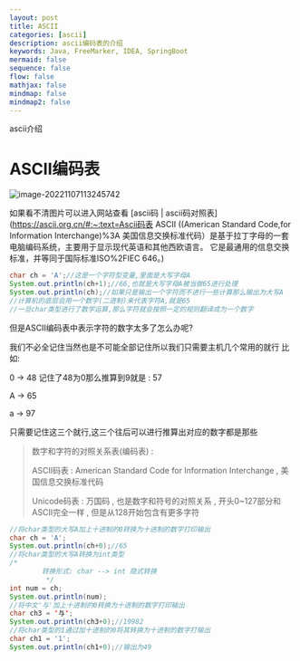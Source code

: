 ```yaml
---
layout: post
title: ASCII
categories: [ascii]
description: ascii编码表的介绍
keywords: Java, FreeMarker, IDEA, SpringBoot
mermaid: false
sequence: false
flow: false
mathjax: false
mindmap: false
mindmap2: false
---
```


ascii介绍

# ASCII编码表

![image-20221107113245742](https://gitee.com/Doukaixin/note_image/raw/master/https://gitee.com/doukaixin/note_image/image-20221107113245742.png)

如果看不清图片可以进入网站查看 [ascii码 | ascii码对照表](https://ascii.org.cn/#:~:text=Ascii码表 ASCII ((American Standard Code,for Information Interchange)%3A 美国信息交换标准代码）是基于拉丁字母的一套电脑编码系统，主要用于显示现代英语和其他西欧语言。 它是最通用的信息交换标准，并等同于国际标准ISO%2FIEC 646。) 

```java
char ch = 'A';//这是一个字符型变量,里面是大写字母A
System.out.println(ch+1);//66,也就是大写字母A被当做65进行处理
System.out.println(ch);//如果只是输出一个字符而不进行一些计算那么输出为大写A
//计算机的底层会用一个数字(二进制)来代表字符A,就是65
//一旦char类型进行了数学运算,那么字符就会按照一定的规则翻译成为一个数字
```

但是ASCII编码表中表示字符的数字太多了怎么办呢?

我们不必全记住当然也是不可能全部记住所以我们只需要主机几个常用的就行 比如:

0 -> 48 记住了48为0那么推算到9就是 : 57

A -> 65

a -> 97

只需要记住这三个就行,这三个往后可以进行推算出对应的数字都是那些

>  数字和字符的对照关系表(编码表) :
>
>  ASCII码表 : American Standard Code for Information Interchange , 美国信息交换标准代码
>
>  Unicode码表 : 万国码 , 也是数字和符号的对照关系 , 开头0~127部分和ASCII完全一样 , 但是从128开始包含有更多字符

```java
//将char类型的大写A加上十进制的0转换为十进制的数字打印输出
char ch = 'A';
System.out.println(ch+0);//65
//将char类型的大写A转换为int类型
/*
        转换形式: char --> int 隐式转换
         */
int num = ch;
System.out.println(num);
//将中文'与'加上十进制的0转换为十进制的数字打印输出
char ch3 = '与';
System.out.println(ch3+0);//19982
//将char类型的1通过加十进制的0将其转换为十进制的数字打输出
char ch1 = '1';
System.out.println(ch1+0);//输出为49

